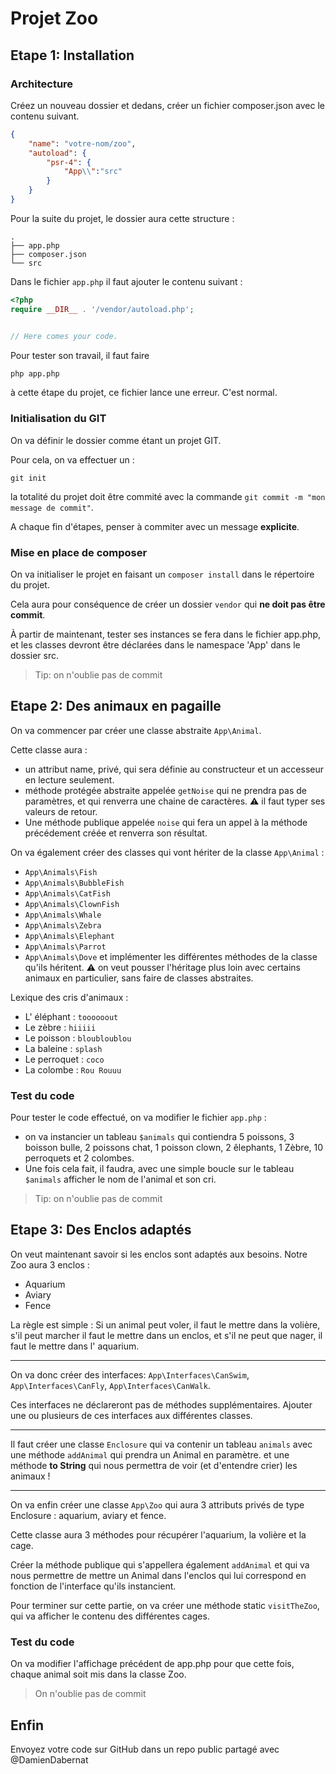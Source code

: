 # Projet Zoo

## Etape 1: Installation
### Architecture

Créez un nouveau dossier et dedans, créer un fichier composer.json avec le contenu suivant.

```json
{
    "name": "votre-nom/zoo",
    "autoload": {
        "psr-4": {
            "App\\":"src"
        }
    }
}
```

Pour la suite du projet, le dossier aura cette structure :

```
.
├── app.php
├── composer.json
└── src
```

Dans le fichier `app.php` il faut ajouter le contenu suivant :

```php
<?php
require __DIR__ . '/vendor/autoload.php';


// Here comes your code.
```

Pour tester son travail, il faut faire
```bash
php app.php
```
à cette étape du projet, ce fichier lance une erreur. C'est normal.


### Initialisation du GIT

On va définir le dossier comme étant un projet GIT.

Pour cela, on va effectuer un :
```
git init
```

la totalité du projet doit être commité avec la commande `git commit -m "mon message de commit"`.

A chaque fin d'étapes, penser à commiter avec un message **explicite**.


### Mise en place de composer

On va initialiser le projet en faisant un `composer install` dans le répertoire du projet.

Cela aura pour conséquence de créer un dossier `vendor` qui **ne doit pas être commit**.

À partir de maintenant, tester ses instances se fera dans le fichier app.php, et les classes devront être déclarées dans le namespace 'App' dans le dossier src.

> Tip: on n'oublie pas de commit

## Etape 2: Des animaux en pagaille

On va commencer par créer une classe abstraite `App\Animal`.

Cette classe aura :
- un attribut name, privé, qui sera définie au constructeur et un accesseur en lecture seulement.
- méthode protégée abstraite appelée `getNoise` qui ne prendra pas de paramètres, et qui renverra une chaine de caractères.
⚠️ il faut typer ses valeurs de retour.
- Une méthode publique appelée `noise` qui fera un appel à la méthode précédement créée et renverra son résultat.


On va également créer des classes qui vont hériter de la classe `App\Animal` :
- `App\Animals\Fish`
- `App\Animals\BubbleFish`
- `App\Animals\CatFish`
- `App\Animals\ClownFish`
- `App\Animals\Whale`
- `App\Animals\Zebra`
- `App\Animals\Elephant`
- `App\Animals\Parrot`
- `App\Animals\Dove`
et implémenter les différentes méthodes de la classe qu'ils héritent.
:warning: on veut pousser l'héritage plus loin avec certains animaux en particulier, sans faire de classes abstraites.

Lexique des cris d'animaux :
- L' éléphant : `toooooout`
- Le zèbre : `hiiiii`
- Le poisson : `bloubloublou`
- La baleine : `splash`
- Le perroquet : `coco`
- La colombe : `Rou Rouuu`

### Test du code

Pour tester le code effectué, on va modifier le fichier `app.php` :

- on va instancier un tableau `$animals` qui contiendra 5 poissons, 3 boisson bulle, 2 poissons chat, 1 poisson clown, 2 êlephants, 1 Zèbre, 10 perroquets et 2 colombes.
- Une fois cela fait, il faudra, avec une simple boucle sur le tableau `$animals` afficher le nom de l'animal et son cri.

> Tip: on n'oublie pas de commit

## Etape 3: Des Enclos adaptés

On veut maintenant savoir si les enclos sont adaptés aux besoins.
Notre Zoo aura 3 enclos :
- Aquarium
- Aviary
- Fence

La règle est simple : Si un animal peut voler, il faut le mettre dans la volière, s'il peut marcher il faut le mettre dans un enclos, et s'il ne peut que nager, il faut le mettre dans l' aquarium.

------------------

On va donc créer des interfaces: `App\Interfaces\CanSwim`, `App\Interfaces\CanFly`, `App\Interfaces\CanWalk`.

Ces interfaces ne déclareront pas de méthodes supplémentaires. Ajouter une ou plusieurs de ces interfaces aux différentes classes.

------------------

Il faut créer une classe `Enclosure` qui va contenir un tableau  `animals` avec une méthode `addAnimal` qui prendra un Animal en paramètre. et une méthode __to String__ qui nous permettra de voir (et d'entendre crier) les animaux !

------------------

On va enfin créer une classe `App\Zoo` qui aura 3 attributs privés de type Enclosure : aquarium, aviary et fence.

Cette classe aura 3 méthodes pour récupérer l'aquarium, la volière et la cage.

Créer la méthode publique qui s'appellera également `addAnimal` et qui va nous permettre de mettre un Animal dans l'enclos qui lui correspond en fonction de l'interface qu'ils instancient.

Pour terminer sur cette partie, on va créer une méthode static `visitTheZoo`, qui va afficher le contenu des différentes cages.

### Test du code

On va modifier l'affichage précédent de app.php pour que cette fois, chaque animal soit mis dans la classe Zoo.

> On n'oublie pas de commit

## Enfin

Envoyez votre code sur GitHub dans un repo public partagé avec @DamienDabernat


